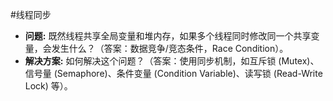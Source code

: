 #线程同步 
*   **问题:** 既然线程共享全局变量和堆内存，如果多个线程同时修改同一个共享变量，会发生什么？（答案：数据竞争/竞态条件，Race Condition）。
*   **解决方案:** 如何解决这个问题？（答案：使用同步机制，如互斥锁 (Mutex)、信号量 (Semaphore)、条件变量 (Condition Variable)、读写锁 (Read-Write Lock) 等）。